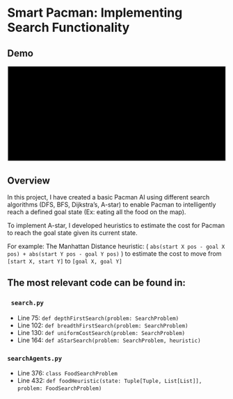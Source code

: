 # Smart Pacman: Implementing Search Functionality

## Demo
![Demo](./pacmanDemo1.gif)


## Overview
In this project, I have created a basic Pacman AI using different search algorithms (DFS, BFS, Dijkstra’s, A-star) to enable Pacman to intelligently reach a defined goal state (Ex: eating all the food on the map).  

To implement A-star, I developed heuristics to estimate the cost for Pacman to reach the goal state given its current state.

For example: The Manhattan Distance heuristic: ( `abs(start X pos - goal X pos) + abs(start Y pos - goal Y pos)` ) to estimate the cost to move from `[start X, start Y]` to `[goal X, goal Y]`

## The most relevant code can be found in:

### ` search.py`
- Line 75: `def depthFirstSearch(problem: SearchProblem)`
- Line 102: `def breadthFirstSearch(problem: SearchProblem)`
- Line 130: `def uniformCostSearch(problem: SearchProblem)`
- Line 164: `def aStarSearch(problem: SearchProblem, heuristic)`

### `searchAgents.py`
- Line 376: `class FoodSearchProblem`
- Line 432: `def foodHeuristic(state: Tuple[Tuple, List[List]], problem: FoodSearchProblem)`